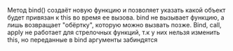 Метод bind() создаёт новую функцию и позволяет указать какой объект будет привязан к this во время ее вызова. bind не вызывает функцию, а лишь возвращает "обёртку", которую можно вызвать позже. Bind, call, apply не работает для стрелочных функций, т.к у них нельзя изменить this, но переданные в bind аргументы забиндятся